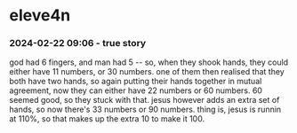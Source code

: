 # eleve4n

### 2024-02-22 09:06 - true story

god had 6 fingers, and man had 5 -- so, when they shook hands, they could either have 11 numbers, or 30 numbers. one of them then realised that they both have two hands, so again putting their hands together in mutual agreement, now they can either have 22 numbers or 60 numbers. 60 seemed good, so they stuck with that.
jesus however adds an extra set of hands, so now there's 33 numbers or 90 numbers. thing is, jesus is runnin at 110%, so that makes up the extra 10 to make it 100.
